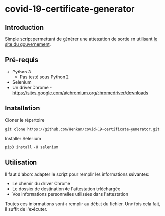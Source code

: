 # covid-19-certificate-generator

## Introduction
Simple script permettant de générer une attestation de sortie en utilisant [le site du gouvernement](https://media.interieur.gouv.fr/deplacement-covid-19/). 

## Pré-requis
- Python 3
    - Pas testé sous Python 2
- Selenium
- Un driver Chrome - https://sites.google.com/a/chromium.org/chromedriver/downloads

## Installation
Cloner le répertoire
```
git clone https://github.com/Henkan/covid-19-certificate-generator.git
```

Installer Selenium
```
pip3 install -U selenium
```

## Utilisation
Il faut d'abord adapter le script pour remplir les informations suivantes:
- Le chemin du driver Chrome
- Le dossier de destination de l'attestation téléchargée
- Vos informations personnelles utilisées dans l'attestation

Toutes ces informations sont à remplir au début du fichier.
Une fois cela fait, il suffit de l'exécuter.
